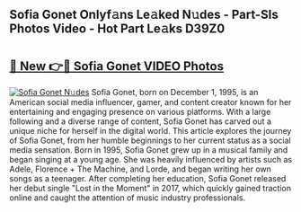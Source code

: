 ## Sofia Gonet Onlyf𝚊ns Le𝚊ked N𝚞des - Part-SIs Photos Video - Hot Part Le𝚊ks D39Z0

# <h2><a href="http://ab97101.deff.icu/?id=Sofia+Gonet">🔗 New 👉🔴 Sofia Gonet VIDEO Photos</a></h2>

[![Sofia Gonet N𝚞des](https://i.imgur.com/rIISA9y.gif)](http://ab97101.deff.icu/?id=Sofia+Gonet)
Sofia Gonet, born on December 1, 1995, is an American social media influencer, gamer, and content creator known for her entertaining and engaging presence on various platforms. With a large following and a diverse range of content, Sofia Gonet has carved out a unique niche for herself in the digital world. This article explores the journey of Sofia Gonet, from her humble beginnings to her current status as a social media sensation. Born in 1995, Sofia Gonet grew up in a musical family and began singing at a young age. She was heavily influenced by artists such as Adele, Florence + The Machine, and Lorde, and began writing her own songs as a teenager. After completing her education, Sofia Gonet released her debut single "Lost in the Moment" in 2017, which quickly gained traction online and caught the attention of music industry professionals.
